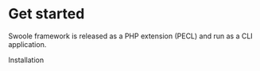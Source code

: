 # Get started

Swoole framework is released as a PHP extension \(PECL\) and run as a CLI application.

Installation

#### 



####  



